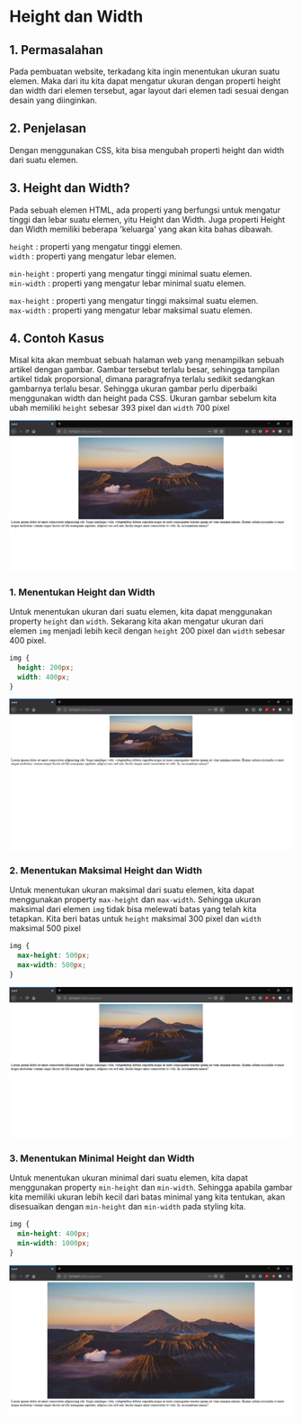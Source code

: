 # Height dan Width

## 1. Permasalahan

Pada pembuatan website, terkadang kita ingin menentukan ukuran suatu elemen. Maka dari itu kita dapat mengatur ukuran dengan properti height dan width dari elemen tersebut, agar layout dari elemen tadi sesuai dengan desain yang diinginkan.

## 2. Penjelasan

Dengan menggunakan CSS, kita bisa mengubah properti height dan width dari suatu elemen.

## 3. Height dan Width?

Pada sebuah elemen HTML, ada properti yang berfungsi untuk mengatur tinggi dan lebar suatu elemen, yitu Height dan Width. Juga properti Height dan Width memiliki beberapa 'keluarga' yang akan kita bahas dibawah.

`height` : properti yang mengatur tinggi elemen.  
`width` : properti yang mengatur lebar elemen.

`min-height` : properti yang mengatur tinggi minimal suatu elemen.  
`min-width` : properti yang mengatur lebar minimal suatu elemen.

`max-height` : properti yang mengatur tinggi maksimal suatu elemen.  
`max-width` : properti yang mengatur lebar maksimal suatu elemen.

## 4. Contoh Kasus

Misal kita akan membuat sebuah halaman web yang menampilkan sebuah artikel dengan gambar. Gambar tersebut terlalu besar, sehingga tampilan artikel tidak proporsional, dimana paragrafnya terlalu sedikit sedangkan gambarnya terlalu besar. Sehingga ukuran gambar perlu diperbaiki menggunakan width dan height pada CSS. Ukuran gambar sebelum kita ubah memiliki `height` sebesar 393 pixel dan `width` 700 pixel

![no-width-height](no-width-height.png)

### 1. Menentukan Height dan Width

Untuk menentukan ukuran dari suatu elemen, kita dapat menggunakan property `height` dan `width`. Sekarang kita akan mengatur ukuran dari elemen `img` menjadi lebih kecil dengan `height` 200 pixel dan `width` sebesar 400 pixel.

```css
img {
  height: 200px;
  width: 400px;
}
```

![with-width-height](with-width-height.png)

### 2. Menentukan Maksimal Height dan Width

Untuk menentukan ukuran maksimal dari suatu elemen, kita dapat menggunakan property `max-height` dan `max-width`. Sehingga ukuran maksimal dari elemen `img` tidak bisa melewati batas yang telah kita tetapkan. Kita beri batas untuk `height` maksimal 300 pixel dan `width` maksimal 500 pixel

```css
img {
  max-height: 500px;
  max-width: 500px;
}
```

![with-mxwidth-mxheight](with-mxwidth-mxheight.png)

### 3. Menentukan Minimal Height dan Width

Untuk menentukan ukuran minimal dari suatu elemen, kita dapat menggunakan property `min-height` dan `min-width`. Sehingga apabila gambar kita memiliki ukuran lebih kecil dari batas minimal yang kita tentukan, akan disesuaikan dengan `min-height` dan `min-width` pada styling kita.

```css
img {
  min-height: 400px;
  min-width: 1000px;
}
```

![with-mnwidth-mnheight](with-mnwidth-mnheight.png)

